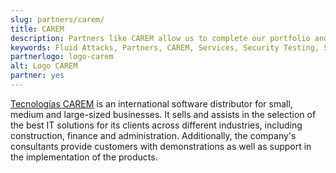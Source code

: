 ```yaml
---
slug: partners/carem/
title: CAREM
description: Partners like CAREM allow us to complete our portfolio and offer better security testing services. Get to know them and become one of them.
keywords: Fluid Attacks, Partners, CAREM, Services, Security Testing, Software Development, Red Team, Pentesting, Ethical Hacking
partnerlogo: logo-carem
alt: Logo CAREM
partner: yes
---
```


[Tecnologías CAREM](https://www.carem.co.cr/) is
an international software distributor
for small, medium and large-sized businesses.
It sells and assists in the selection of the best IT solutions
for its clients across different industries,
including construction,
finance and administration.
Additionally,
the company's consultants provide customers with demonstrations
as well as support in the implementation of the products.
